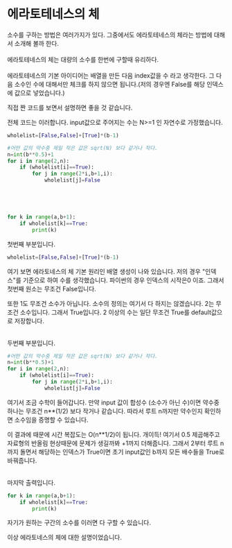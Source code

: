 # 에라토테네스의 체

소수를 구하는 방법은 여러가지가 있다.
그중에서도 에라토테네스의 체라는 방법에 대해서 소개해 볼까 한다.
<br>
<br>
에라토테네스의 체는 대량의 소수를 한번에 구할때 유리하다.
<br>
<br>
에라토테네스의 기본 아이디어는 배열을 만든 다음 index값을 수 라고 생각한다.
그 다음 소수인 수에 대해서만 체크를 하지 않으면 됩니다.(저의 경우엔 False를 해당 인덱스에 값으로 넣었습니다.)

직접 짠 코드를 보면서 설명하면 좋을 것 같습니다.

전체 코드는 이러합니다.
input값으로 주어지는 수는 N>=1 인 자연수로 가정했습니다. 
```python
wholelist=[False,False]+[True]*(b-1)

#어떤 값의 약수중 제일 작은 값은 sqrt(N) 보다 같거나 작다.
n=int(b**0.5)+1
for i in range(2,n):
    if (wholelist[i]==True):
        for j in range(2*i,b+1,i):
            wholelist[j]=False





for k in range(a,b+1):
    if wholelist[k]==True:
        print(k)

```

첫번째 부분입니다.
```python
wholelist=[False,False]+[True]*(b-1)

```
여기 보면 에라토네스의 체 기본 원리인 배열 생성이 나와 있습니다.
저의 경우 "인덱스"를 기준으로 하여 수를 생각했습니다.
파이썬의 경우 인덱스의 시작은0 이죠. 그래서 첫번째 원소는 무조건 False입니다.

또한 1도 무조건 소수가 아닙니다. 소수의 정의는 여기서 다 하지는 않겠습니다.
2는 무조건 소수입니다. 그래서 True입니다.
2 이상의 수는 일단 무조건 True를 default값으로 저장합니다.

<br>
두번째 부분입니다.

```python
#어떤 값의 약수중 제일 작은 값은 sqrt(N) 보다 같거나 작다.
n=int(b**0.5)+1
for i in range(2,n):
    if (wholelist[i]==True):
        for j in range(2*i,b+1,i):
            wholelist[j]=False

```
여기서 조금 수학이 들어갑니다. 만약 input 값이 합성수 (소수가 아닌 수)이면 약수중 하나는 무조건 n**(1/2) 보다 작거나 같습니다.
따라서 루트 n까지만 약수인지 확인하면 소수임을 증명할 수 있습니다.

이 결과에 때문에 시간 복잡도는 O(n**1/2)이 됩니다. 개이득!
여기서 0.5 제곱해주고 자료형의 반올림 현상때문에 문제가 생길까봐 +1까지 더해줍니다.
그래서 2부터 루트 n까지 돌면서 해당하는 인덱스가 True이면 초기 input값인 b까지 모든 배수들을 True로 바꿔줍니다.

<br>
마지막 출력입니다.

```python
for k in range(a,b+1):
    if wholelist[k]==True:
        print(k)
```
자기가 원하는 구간의 소수를 이러면 다 구할 수 있습니다.

이상 에라토네스의 체에 대한 설명이었습니다.
